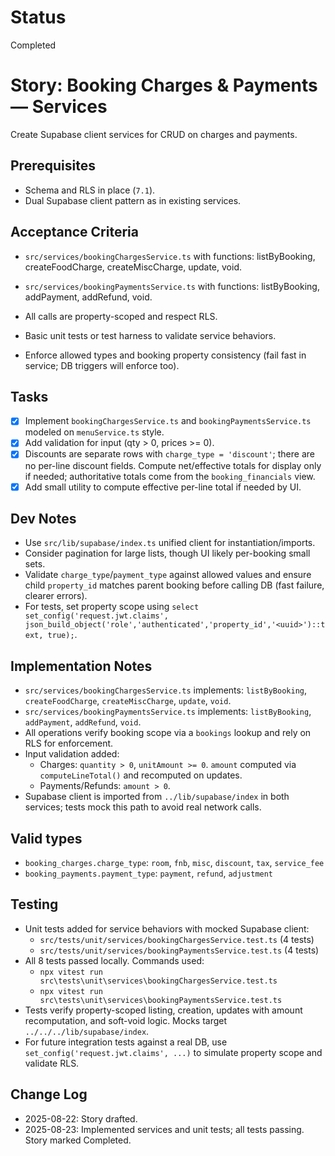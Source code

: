 # Status
Completed

# Story: Booking Charges & Payments — Services
Create Supabase client services for CRUD on charges and payments.

## Prerequisites
- Schema and RLS in place (`7.1`).
- Dual Supabase client pattern as in existing services.

## Acceptance Criteria
- `src/services/bookingChargesService.ts` with functions: listByBooking, createFoodCharge, createMiscCharge, update, void.
- `src/services/bookingPaymentsService.ts` with functions: listByBooking, addPayment, addRefund, void.
- All calls are property-scoped and respect RLS.
- Basic unit tests or test harness to validate service behaviors.

 - Enforce allowed types and booking property consistency (fail fast in service; DB triggers will enforce too).

## Tasks
- [x] Implement `bookingChargesService.ts` and `bookingPaymentsService.ts` modeled on `menuService.ts` style.
- [x] Add validation for input (qty > 0, prices >= 0).
- [x] Discounts are separate rows with `charge_type = 'discount'`; there are no per-line discount fields. Compute net/effective totals for display only if needed; authoritative totals come from the `booking_financials` view.
- [x] Add small utility to compute effective per-line total if needed by UI.

## Dev Notes
- Use `src/lib/supabase/index.ts` unified client for instantiation/imports.
- Consider pagination for large lists, though UI likely per-booking small sets.
 - Validate `charge_type`/`payment_type` against allowed values and ensure child `property_id` matches parent booking before calling DB (fast failure, clearer errors).
 - For tests, set property scope using `select set_config('request.jwt.claims', json_build_object('role','authenticated','property_id','<uuid>')::text, true);`.

## Implementation Notes
- `src/services/bookingChargesService.ts` implements: `listByBooking`, `createFoodCharge`, `createMiscCharge`, `update`, `void`.
- `src/services/bookingPaymentsService.ts` implements: `listByBooking`, `addPayment`, `addRefund`, `void`.
- All operations verify booking scope via a `bookings` lookup and rely on RLS for enforcement.
- Input validation added:
  - Charges: `quantity > 0`, `unitAmount >= 0`. `amount` computed via `computeLineTotal()` and recomputed on updates.
  - Payments/Refunds: `amount > 0`.
- Supabase client is imported from `../lib/supabase/index` in both services; tests mock this path to avoid real network calls.

## Valid types
- `booking_charges.charge_type`: `room`, `fnb`, `misc`, `discount`, `tax`, `service_fee`
- `booking_payments.payment_type`: `payment`, `refund`, `adjustment`

## Testing
- Unit tests added for service behaviors with mocked Supabase client:
  - `src/tests/unit/services/bookingChargesService.test.ts` (4 tests)
  - `src/tests/unit/services/bookingPaymentsService.test.ts` (4 tests)
- All 8 tests passed locally. Commands used:
  - `npx vitest run src\tests\unit\services\bookingChargesService.test.ts`
  - `npx vitest run src\tests\unit\services\bookingPaymentsService.test.ts`
- Tests verify property-scoped listing, creation, updates with amount recomputation, and soft-void logic. Mocks target `../../../lib/supabase/index`.
- For future integration tests against a real DB, use `set_config('request.jwt.claims', ...)` to simulate property scope and validate RLS.

## Change Log
- 2025-08-22: Story drafted.
- 2025-08-23: Implemented services and unit tests; all tests passing. Story marked Completed.
